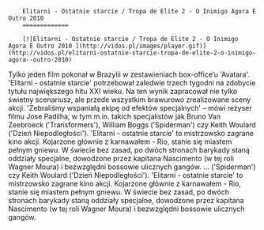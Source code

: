 
        Elitarni - Ostatnie starcie / Tropa de Elite 2 - O Inimigo Agora É Outro 2010 
        =============
        
        [![Elitarni - Ostatnie starcie / Tropa de Elite 2 - O Inimigo Agora É Outro 2010 ](http://vidos.pl/images/player.gif)](http://vidos.pl/elitarni-ostatnie-starcie-tropa-de-elite-2-o-inimigo-agora--outro-2010)
        
        
 Tylko jeden film pokonał w Brazylii w zestawieniach box-office’u 'Avatara'. 'Elitarni - ostatnie starcie' potrzebował zaledwie trzech tygodni na zdobycie tytułu największego hitu XXI wieku. Na ten wynik zapracował nie tylko świetny scenariusz, ale przede wszystkim brawurowo zrealizowane sceny akcji. 'Zebraliśmy wspaniałą ekipę od efektów specjalnych' – mówi reżyser filmu Jose Padilha, w tym m.in. takich specjalistów jak Bruno Van Zeebroeck ('Transformers'), William Boggs ('Spiderman') czy Keith Woulard ('Dzień Niepodległości'). 'Elitarni - ostatnie starcie' to mistrzowsko zagrane kino akcji. Kojarzone głównie z karnawałem - Rio, stanie się miastem pełnym gniewu. W świecie bez zasad, po dwóch stronach barykady staną oddziały specjalne, dowodzone przez kapitana Nascimento (w tej roli Wagner Moura) i bezwzględni bossowie ulicznych gangów.  ... ('Spiderman') czy Keith Woulard ('Dzień Niepodległości'). 'Elitarni - ostatnie starcie' to mistrzowsko zagrane kino akcji. Kojarzone głównie z karnawałem - Rio, stanie się miastem pełnym gniewu. W świecie bez zasad, po dwóch stronach barykady staną oddziały specjalne, dowodzone przez kapitana Nascimento (w tej roli Wagner Moura) i bezwzględni bossowie ulicznych gangów.
    